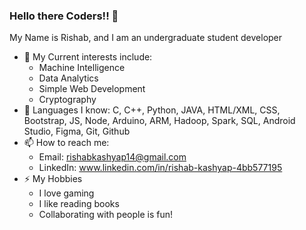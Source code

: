 ### Hello there Coders!! 👋

My Name is Rishab, and I am an undergraduate student developer


-  🔭 My Current interests include:
    + Machine Intelligence
    + Data Analytics
    + Simple Web Development
    + Cryptography
- 🌱 Languages I know:
   C, C++, Python, JAVA, HTML/XML, CSS, Bootstrap, JS, Node, Arduino, ARM, Hadoop, Spark, SQL, Android Studio, Figma, Git, Github
- 📫 How to reach me:
  + Email: rishabkashyap14@gmail.com
  + LinkedIn: www.linkedin.com/in/rishab-kashyap-4bb577195  
- ⚡ My Hobbies 
  + I love gaming
  + I like reading books
  + Collaborating with people is fun!
